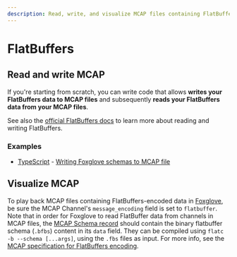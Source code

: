 ```yaml
---
description: Read, write, and visualize MCAP files containing FlatBuffers data.
---
```


# FlatBuffers

## Read and write MCAP

If you're starting from scratch, you can write code that allows **writes your FlatBuffers data to MCAP files** and subsequently **reads your FlatBuffers data from your MCAP files**.

See also the [official FlatBuffers docs](https://google.github.io/flatbuffers/) to learn more about reading and writing FlatBuffers.

### Examples

- [TypeScript](https://github.com/foxglove/mcap/tree/main/typescript/examples/flatbufferswriter) - [Writing Foxglove schemas to MCAP file](https://github.com/foxglove/mcap/blob/main/typescript/examples/flatbufferswriter/scripts/main.ts)

## Visualize MCAP

To play back MCAP files containing FlatBuffers-encoded data in [Foxglove](https://app.foxglove.dev/), be sure the MCAP Channel's `message_encoding` field is set to `flatbuffer`. Note that in order for Foxglove to read FlatBuffer data from channels in MCAP files, the [MCAP Schema record](https://mcap.dev/specification/index.html#schema-op0x03) should contain the binary flatbuffer schema (`.bfbs`) content in its `data` field. They can be compiled using `flatc -b --schema [...args]`, using the `.fbs` files as input. For more info, see the [MCAP specification for FlatBuffers encoding](https://mcap.dev/specification/appendix.html#flatbuffer_1).
